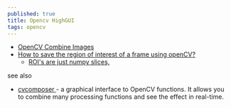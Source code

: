 ```yaml
---
published: true
title: Opencv HighGUI
tags: opencv
---
```

- [OpenCV Combine Images](https://www.delftstack.com/howto/python/opencv-combine-images/)
- [How to save the region of interest of a frame using openCV?](https://stackoverflow.com/questions/57766374/how-to-save-the-region-of-interest-of-a-frame-using-opencv)
	- [ROI's are just numpy slices,](https://answers.opencv.org/question/233775/how-can-i-modify-roi-and-then-add-it-to-the-original-image-using-python/)

see also
- [ cvcomposer ](https://github.com/wawanbreton/cvcomposer) - a graphical interface to OpenCV functions. It allows you to combine many processing functions and see the effect in real-time. 